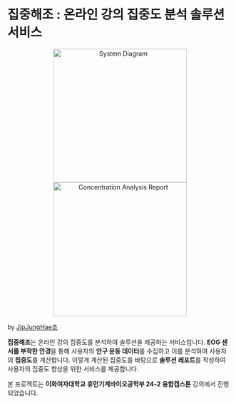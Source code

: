 # 집중해조 : 온라인 강의 집중도 분석 솔루션 서비스

<div style="text-align: center;">
  <img src="https://github.com/user-attachments/assets/b1ca3dc2-deea-4c9a-a17c-5b7f262ffc82" alt="System Diagram" width="300"/>
  <img src="https://github.com/user-attachments/assets/8b00546d-d4f5-4b38-8f69-e03a5e7e9172" alt="Concentration Analysis Report" width="300"/>
</div>

by [JipJungHae조](mailto:jipjung24@gmail.com)

**집중해조**는 온라인 강의 집중도를 분석하여 솔루션을 제공하는 서비스입니다. **EOG 센서를 부착한 안경**을 통해 사용자의 **안구 운동 데이터**를 수집하고 이를 분석하여 사용자의 **집중도**를 계산합니다. 이렇게 계산된 집중도를 바탕으로 **솔루션 레포트**를 작성하여 사용자의 집중도 향상을 위한 서비스를 제공합니다.

본 프로젝트는 **이화여자대학교 휴먼기계바이오공학부 24-2 융합캡스톤** 강의에서 진행되었습니다.

<!--

**Here are some ideas to get you started:**

🙋‍♀️ A short introduction - what is your organization all about?
🌈 Contribution guidelines - how can the community get involved?
👩‍💻 Useful resources - where can the community find your docs? Is there anything else the community should know?
🍿 Fun facts - what does your team eat for breakfast?
🧙 Remember, you can do mighty things with the power of [Markdown](https://docs.github.com/github/writing-on-github/getting-started-with-writing-and-formatting-on-github/basic-writing-and-formatting-syntax)
-->

